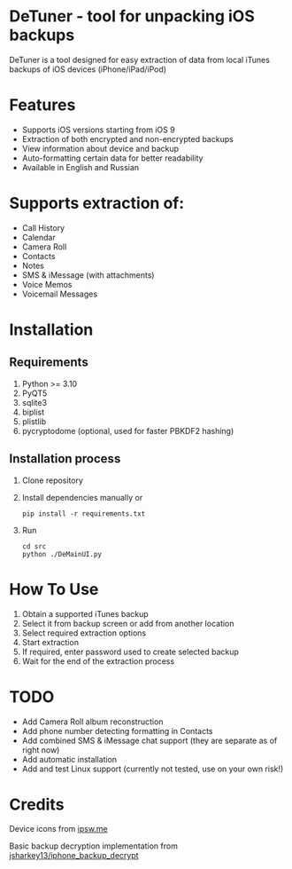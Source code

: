 # DeTuner - tool for unpacking iOS backups

DeTuner is a tool designed for easy extraction of data from local iTunes backups of iOS devices (iPhone/iPad/iPod)

# Features
- Supports iOS versions starting from iOS 9
- Extraction of both encrypted and non-encrypted backups
- View information about device and backup
- Auto-formatting certain data for better readability
- Available in English and Russian

# Supports extraction of:
- Call History
- Calendar
- Camera Roll
- Contacts
- Notes
- SMS & iMessage (with attachments)
- Voice Memos
- Voicemail Messages

# Installation
## Requirements
1. Python >= 3.10
2. PyQT5
3. sqlite3
4. biplist
5. plistlib 
6. pycryptodome (optional, used for faster PBKDF2 hashing)

## Installation process
1. Clone repository
2. Install dependencies manually or
   
   ``` 
   pip install -r requirements.txt 
   ```
3. Run
   ``` 
   cd src 
   python ./DeMainUI.py 
   ```

# How To Use
1. Obtain a supported iTunes backup
2. Select it from backup screen or add from another location
3. Select required extraction options
4. Start extraction
5. If required, enter password used to create selected backup 
6. Wait for the end of the extraction process
   
# TODO
- Add Camera Roll album reconstruction
- Add phone number detecting formatting in Contacts
- Add combined SMS & iMessage chat support (they are separate as of right now)
- Add automatic installation
- Add and test Linux support (currently not tested, use on your own risk!)
  
# Credits
Device icons from [ipsw.me](https://ipsw.me)

Basic backup decryption implementation from [jsharkey13/iphone_backup_decrypt](https://github.com/jsharkey13/iphone_backup_decrypt)